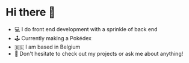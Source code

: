 # Hi there 👋

- 💻 I do front end development with a sprinkle of back end
- 🕹️ Currently making a Pokédex
- 🇧🇪 I am based in Belgium
- 💬 Don't hesitate to check out my projects or ask me about anything!
